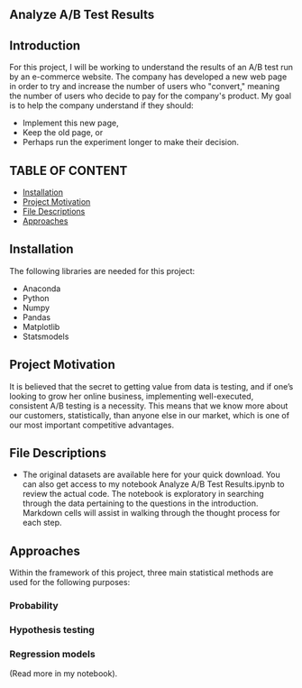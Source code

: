 ## Analyze A/B Test Results

Introduction
------------
For this project, I will be working to understand the results of an A/B test run by an e-commerce website. The company has developed a new web page in order to try and increase the number of users who "convert," meaning the number of users who decide to pay for the company's product. My goal is to help the company understand if they should:
- Implement this new page, 
- Keep the old page, or 
- Perhaps run the experiment longer to make their decision.

TABLE OF CONTENT
---------------------

 * [Installation](#installation)
 * [Project Motivation](#motivation)
 * [File Descriptions](#files)
 * [Approaches](#approaches)

Installation <a name="installation"></a>
------------
The following libraries are needed for this project:
* Anaconda
* Python
* Numpy
* Pandas
* Matplotlib
* Statsmodels

Project Motivation <a name="motivation"></a>
------------
It is believed that the secret to getting value from data is testing, and if one’s looking to grow her online business, implementing well-executed, consistent A/B testing is a necessity. This means that we know more about our customers, statistically, than anyone else in our market, which is one of our most important competitive advantages.

File Descriptions <a name="files"></a>
------------
* The original datasets are available here for your quick download. You can also get access to my notebook Analyze A/B Test Results.ipynb to review the actual code. The notebook is exploratory in searching through the data pertaining to the questions in the introduction. Markdown cells will assist in walking through the thought process for each step.

Approaches <a name="approaches"></a>
------------
Within the framework of this project, three main statistical methods are used for the following purposes:

### Probability

### Hypothesis testing

### Regression models

(Read more in my notebook).

